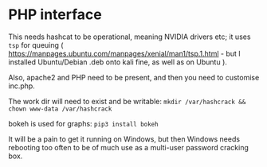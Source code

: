 # PHP interface

This needs hashcat to be operational, meaning NVIDIA drivers etc; it uses `tsp` for queuing ( https://manpages.ubuntu.com/manpages/xenial/man1/tsp.1.html - but I installed Ubuntu/Debian .deb onto kali fine, as well as on Ubuntu ).

Also, apache2 and PHP need to be present, and then you need to customise inc.php.

The work dir will need to exist and be writable:  `mkdir /var/hashcrack && chown www-data /var/hashcrack`

bokeh is used for graphs: `pip3 install bokeh` 

It will be a pain to get it running on Windows, but then Windows needs rebooting too often to be of much use as a multi-user password cracking box. 
